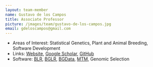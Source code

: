 ```yaml
---
layout: team-member
name: Gustavo de los Campos
title: Associate Professor
picture: /images/team/gustavo-de-los-campos.jpg
email: gdeloscampos@gmail.com
---
```


- Areas of Interest: Statistical Genetics, Plant and Animal Breeding, Software Development
- Links: [Website](http://www.epi.msu.edu/faculty/deloscampos/), [Google Scholar](https://scholar.google.com/citations?user=fRjGwkwAAAAJ), [GitHub](https://github.com/gdlc)
- Software: [BLR](http://cran.r-project.org/web/packages/BLR/index.html), [BGLR](http://www.genetics.org/content/early/2014/07/06/genetics.114.164442), [BGData](https://github.com/QuantGen/BGData), [MTM](https://github.com/QuantGen/MTM), Genomic Selection

